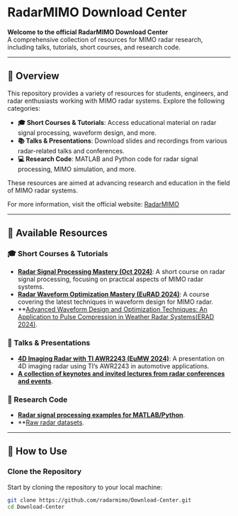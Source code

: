 # RadarMIMO Download Center  
**Welcome to the official RadarMIMO Download Center**  
A comprehensive collection of resources for MIMO radar research, including talks, tutorials, short courses, and research code.  

---

## 🚀 Overview  
This repository provides a variety of resources for students, engineers, and radar enthusiasts working with MIMO radar systems. Explore the following categories:

- **🎓 Short Courses & Tutorials**: Access educational material on radar signal processing, waveform design, and more.  
- **📚 Talks & Presentations**: Download slides and recordings from various radar-related talks and conferences.  
- **💻 Research Code**: MATLAB and Python code for radar signal processing, MIMO simulation, and more.  


These resources are aimed at advancing research and education in the field of MIMO radar systems.

For more information, visit the official website: [RadarMIMO](https://radarmimo.com/)

---

## 📂 Available Resources

### 🎓 Short Courses & Tutorials
- **[Radar Signal Processing Mastery (Oct 2024)](https://github.com/radarmimo/Download-Center/tree/49ca45eb536244bc79fd740ecf11b190898b38d8/Short%20Courses/IEEE%20SPS%202024%20-%20Radar%20Signal%20Processing%20Mastery)**: A short course on radar signal processing, focusing on practical aspects of MIMO radar systems.  
- **[Radar Waveform Optimization Mastery (EuRAD 2024)](https://github.com/radarmimo/Download-Center/tree/49ca45eb536244bc79fd740ecf11b190898b38d8/Short%20Courses/EuMW2024%20SC04)**: A course covering the latest techniques in waveform design for MIMO radar.  
- **[Advanced Waveform Design and Optimization Techniques: An Application to Pulse Compression in Weather Radar Systems(ERAD 2024)](https://github.com/radarmimo/Download-Center/tree/49ca45eb536244bc79fd740ecf11b190898b38d8/Short%20Courses/ERAD2024).

### 📑 Talks & Presentations
- **[4D Imaging Radar with TI AWR2243 (EuMW 2024)](https://radarmimo.com/4d-imaging-automotive-mimo-radar/)**: A presentation on 4D imaging radar using TI’s AWR2243 in automotive applications.  
- **[A collection of keynotes and invited lectures from radar conferences and events](https://github.com/radarmimo/Download-Center/tree/main/Talks)**.

### 🧬 Research Code 
- **[Radar signal processing examples for MATLAB/Python](https://radarmimo.com/download-center/)**.  
- **[Raw radar datasets](https://radarmimo.com/download-center/).  

---

## 🚀 How to Use

### Clone the Repository  
Start by cloning the repository to your local machine:
```bash
git clone https://github.com/radarmimo/Download-Center.git
cd Download-Center
